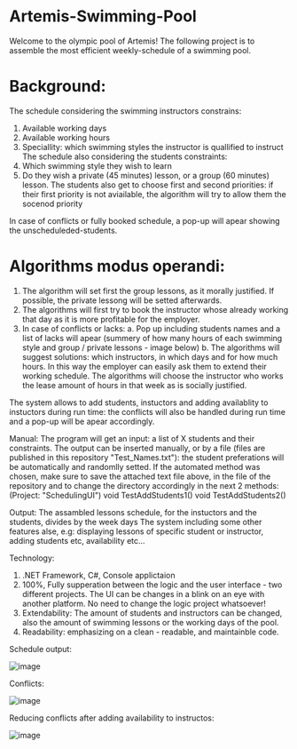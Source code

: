 # Artemis-Swimming-Pool
Welcome to the olympic pool of Artemis!
The following project is to assemble the most efficient weekly-schedule of a swimming pool.
# Background:
The schedule considering the swimming instructors constrains:
1. Available working days
2. Available working hours
3. Speciallity: which swimming styles the instructor is quallified to instruct
The schedule also considering the students constraints:
1. Which swimming style they wish to learn
2. Do they wish a private (45 minutes) lesson, or a group (60 minutes) lesson. The students also get to choose first and second priorities:
if their first priority is not aviailable, the algorithm will try to allow them the socenod priority

In case of conflicts or fully booked schedule, a pop-up will apear showing the unscheduleded-students.

# Algorithms modus operandi:
1. The algorithm will set first the group lessons, as it morally justified.
If possible, the private lessong will be setted afterwards.
2. The algorithms will first try to book the instructor whose already working that day as it is more profitable for the employer.
3. In case of conflicts or lacks:
  a. Pop up including students names and a list of lacks will apear (summery of how many hours of each swimming style and group / private lessons - image below)
  b. The algorithms will suggest solutions: which instructors, in which days and for how much hours. In this way the employer can easily ask them to extend
  their working schedule. The algorithms will choose the instructor who works the lease amount of hours in that week as is socially justified.
  
  
The system allows to add students, instuctors and adding availablity to instuctors during run time: the conflicts will also be handled during run time
and a pop-up will be apear accordingly.


Manual:
The program will get an input: a list of X students and their constraints.
The output can be inserted manually, or by a file (files are published in this repository "Test_Names.txt"): the student preferations will be
automatically and randomlly setted.
If the automated method was chosen, make sure to save the attached text file above, in the file of the repository and to change the directory accordingly
in the next 2 methods:(Project: "SchedulingUI")
void TestAddStudents1()
void TestAddStudents2()

Output:
The assambled lessons schedule, for the instuctors and the students, divides by the week days
The system including some other features alse, e.g: displaying lessons of specific student or instructor, adding students etc, availability etc...

Technology:
1. .NET Framework, C#, Console applictaion
1. 100%, Fully supperation between the logic and the user interface - two different projects. The UI can be changes in a blink on an eye with another platform. No need to change
the logic project whatsoever!
2. Extendability: The amount of students and instructors can be changed, also the amount of swimming lessons or the working days of the pool.
3. Readability: emphasizing on a clean - readable, and maintainble code.



Schedule output:

![image](https://user-images.githubusercontent.com/75504717/205940287-d5337c4c-9832-4e19-85ad-eeee16f7ab66.png)


Conflicts:

![image](https://user-images.githubusercontent.com/75504717/205933838-52804f0f-fb1c-4626-b29b-a37223056404.png)


Reducing conflicts after adding availability to instructos:

![image](https://user-images.githubusercontent.com/75504717/205935024-88694de6-cb0c-47cd-b6c5-43a7bb0e46a2.png)
